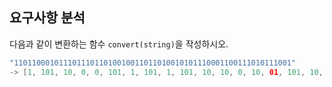 ## 요구사항 분석
다음과 같이 변환하는 함수 ```convert(string)```을 작성하시오.

```kotlin
"11011000101110111011010010011011010010101110001100111010111001"
-> [1, 101, 10, 0, 0, 101, 1, 101, 1, 101, 10, 10, 0, 10, 01, 101, 10, 10, 0, 10, 101, 1, 10, 0, 01, 10, 01, 1, 10, 101, 1, 10, 01]
```
